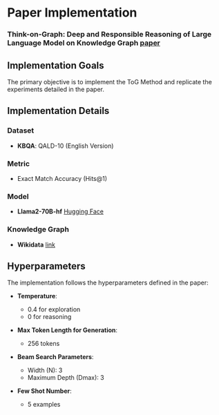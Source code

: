 # Paper Implementation
### Think-on-Graph: Deep and Responsible Reasoning of Large Language Model on Knowledge Graph [paper](https://arxiv.org/pdf/2307.07697)

## Implementation Goals
The primary objective is to implement the ToG Method and replicate the experiments detailed in the paper.

## Implementation Details
### Dataset
- **KBQA**: QALD-10 (English Version)

### Metric
- Exact Match Accuracy (Hits@1)

### Model
- **Llama2-70B-hf** [Hugging Face](https://huggingface.co/meta-llama/Llama-2-70b-hf)

### Knowledge Graph
- **Wikidata** [link](https://www.wikidata.org/wiki/Wikidata:REST_API)

## Hyperparameters
The implementation follows the hyperparameters defined in the paper:
- **Temperature**:
  - 0.4 for exploration
  - 0 for reasoning

- **Max Token Length for Generation**:
  - 256 tokens

- **Beam Search Parameters**:
  - Width (N): 3
  - Maximum Depth (Dmax): 3

- **Few Shot Number**:
  - 5 examples
